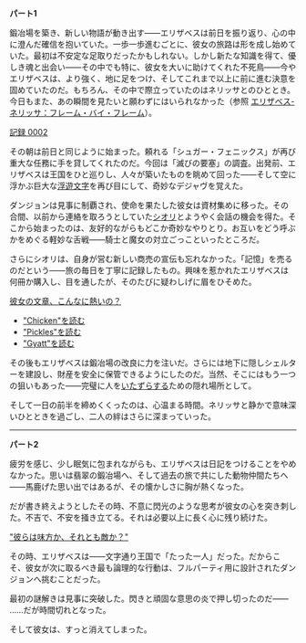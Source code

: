 <!-- title: エリザベス・スミス・ブラッドフレイム -->
<!-- status: 生存 -->

**パート1**

鍛冶場を築き、新しい物語が動き出す――エリザベスは前日を振り返り、心の中に澄んだ確信を抱いていた。一歩一歩進むごとに、彼女の旅路は形を成し始めていた。最初は不安定な足取りだったかもしれない。しかし新たな知識を得て、優しき魂と出会い――その中でも特に、彼女を大いに助けてくれた不死鳥――今やエリザベスは、より強く、地に足をつけ、そしてこれまで以上に前に進む決意を固めていたのだ。もちろん、その中で際立っていたのはネリッサとのひととき。今日もまた、あの瞬間を見たいと願わずにはいられなかった（参照 [エリザベス-ネリッサ：フレーム・バイ・フレーム](#edge:liz-nerissa)）。

[記録 0002](#embed:https://www.youtube.com/live/vbppXmxXo7o?si=miuGcqt46LMF_GCh&t=95)

その朝は前日と同じように始まった。頼れる「シュガー・フェニックス」が再び重大な任務に手を貸してくれたのだ。今回は「滅びの要塞」の調査。出発前、エリザベスは王国をひと巡りし、人々が築いたものを眺めて回った――そして空に浮かぶ巨大な[浮遊文字](https://www.youtube.com/live/vbppXmxXo7o?si=gbwqdZGPxPB_RjoQ&t=651)を再び目にして、奇妙なデジャヴを覚えた。

ダンジョンは見事に制覇され、使命を果たした彼女は資材集めに移った。その合間、以前から連絡を取ろうとしていた[シオリ](https://www.youtube.com/live/vbppXmxXo7o?si=ZHTbaG0Zv_dYDNx4&t=5606)とようやく会話の機会を得た。そこから始まったのは、友好的ながらもどこか奇妙なやりとり。お互いをどう呼ぶかをめぐる軽妙な舌戦――騎士と魔女の対立ごっこといったところだ。

さらにシオリは、自身が営む新しい商売の宣伝も忘れなかった。「記憶」を売るのだという――旅の毎日を丁寧に記録したもの。興味を惹かれたエリザベスは何冊か購入し、目を通したが、そのたびに疑わしげに眉をひそめた。

[彼女の文章、こんなに熱いの？](#embed:https://www.youtube.com/live/vbppXmxXo7o?si=a1GZJG59uOdXfzBc&t=11809)

- ["Chicken"を読む](#text:chicken)
- ["Pickles"を読む](#text:pickles)
- ["Gyatt"を読む](#text:gyatt)

その後もエリザベスは鍛冶場の改良に力を注いだ。さらには地下に隠しシェルターを建設し、財産を安全に保管できるようにしたのだ。当然、そこにはもう一つの狙いもあった――完璧に人を[いたずらする](https://www.youtube.com/live/vbppXmxXo7o?si=ewOxwttSz3l0BUTO&t=22074)ための隠れ場所として。

そして一日の前半を締めくくったのは、心温まる時間。ネリッサと静かで意味深いひとときを過ごし、二人の絆はさらに深まっていった。

---

**パート2**

疲労を感じ、少し眠気に包まれながらも、エリザベスは日記をつけることをやめなかった。思いは翡翠の鍛冶場へ、そして過去の旅で共にした動物仲間たちへ――馬鹿げた思い出ではあるが、その懐かしさに胸が熱くなった。

だが書き終えようとしたその時、不意に閃光のような思考が彼女の心を突き刺した。不吉で、不安を掻き立てる。それは必要以上に長く心に残り続けた。

["彼らは味方か、それとも敵か？"](#embed:https://www.youtube.com/live/1tE2N1kP2YA?si=IEaSGDXxGSpZj8xf&t=198)

その時、エリザベスは――文字通り王国で「たった一人」だった。だからこそ、彼女が次に取るべき最も論理的な行動は、フルパーティ用に設計されたダンジョンへ挑むことだった。

最初の謎解きは見事に突破した。閃きと頑固な意思の炎で押し切ったのだ――  
……だが時間切れとなった。

そして彼女は、すっと消えてしまった。
